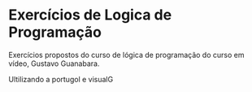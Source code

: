 # Exercícios de Logica de Programação

Exercícios propostos do curso de lógica de programação do curso em vídeo, Gustavo Guanabara.

Ultilizando a portugol e visualG
